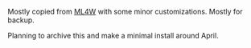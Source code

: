 Mostly copied from [ML4W](https://github.com/mylinuxforwork/dotfiles) with some minor customizations. Mostly for backup. 

Planning to archive this and make a minimal install around April.
